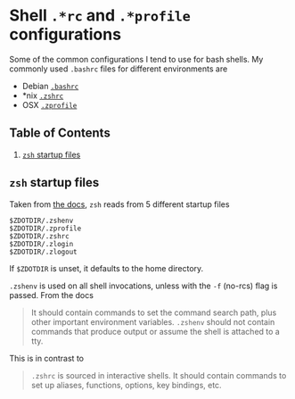 # Shell `.*rc` and `.*profile` configurations

Some of the common configurations I tend to use for bash shells. My commonly used `.bashrc` files for different environments are 

- Debian [`.bashrc`](https://github.com/dustpancake/dust-notes/blob/master/src/configurations/debian.bashrc.sh)
- \*nix [`.zshrc`](https://github.com/dustpancake/dust-notes/blob/master/src/configurations/nix.zshrc.sh)
- OSX [`.zprofile`](https://github.com/dustpancake/dust-notes/blob/master/src/configurations/osx.zprofile.sh)

<!--BEGIN TOC-->
## Table of Contents
1. [`zsh` startup files](#zsh-startup-files)

<!--END TOC-->

## `zsh` startup files
Taken from [the docs](https://zsh.sourceforge.io/Intro/intro_3.html), `zsh` reads from 5 different startup files
```
$ZDOTDIR/.zshenv
$ZDOTDIR/.zprofile
$ZDOTDIR/.zshrc
$ZDOTDIR/.zlogin
$ZDOTDIR/.zlogout
```

If `$ZDOTDIR` is unset, it defaults to the home directory.

`.zshenv` is used on all shell invocations, unless with the `-f` (no-rcs) flag is passed. From the docs
> It should contain commands to set the command search path, plus other important environment variables. `.zshenv` should not contain commands that produce output or assume the shell is attached to a tty.

This is in contrast to
> `.zshrc` is sourced in interactive shells. It should contain commands to set up aliases, functions, options, key bindings, etc. 